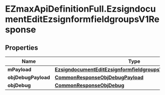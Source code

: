 # EZmaxApiDefinitionFull.EzsigndocumentEditEzsignformfieldgroupsV1Response

## Properties

Name | Type | Description | Notes
------------ | ------------- | ------------- | -------------
**mPayload** | [**EzsigndocumentEditEzsignformfieldgroupsV1ResponseMPayload**](EzsigndocumentEditEzsignformfieldgroupsV1ResponseMPayload.md) |  | 
**objDebugPayload** | [**CommonResponseObjDebugPayload**](CommonResponseObjDebugPayload.md) |  | [optional] 
**objDebug** | [**CommonResponseObjDebug**](CommonResponseObjDebug.md) |  | [optional] 


